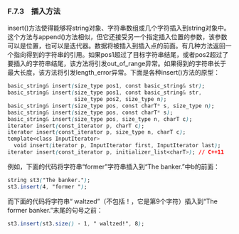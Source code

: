 ### F.7.3　插入方法

insert()方法使得能够将string对象、字符串数组或几个字符插入到string对象中。这个方法与append()方法相似，但它还接受另一个指定插入位置的参数，该参数可以是位置，也可以是迭代器。数据将被插入到插入点的前面。有几种方法返回一个指向得到的字符串的引用。如果pos1超过了目标字符串结尾，或者pos2超过了要插入的字符串结尾，该方法将引发out_of_range异常。如果得到的字符串长于最大长度，该方法将引发length_error异常。下面是各种insert()方法的原型：

```css
basic_string& insert(size_type pos1, const basic_string& str);
basic_string& insert(size_type pos1, const basic_string& str,
                     size_type pos2, size_type n);
basic_string& insert(size_type pos, const charT* s, size_type n);
basic_string& insert(size_type pos, const charT* s);
basic_string& insert(size_type pos, size_type n, charT c);
iterator insert(const_iterator p, charT c);
iterator insert(const_iterator p, size_type n, charT c);
template<class InputIterator>
  void insert(iterator p, InputIterator first, InputIterator last);
iterator insert(const_iterator p, initializer_list<charT>); // C++11
```

例如，下面的代码将字符串“former”字符串插入到“The banker.”中b的前面：

```css
string st3("The banker.");
st3.insert(4, "former ");
```

而下面的代码将字符串“ waltzed”（不包括！，它是第9个字符）插入到“The former banker.”末尾的句号之前：

```css
st3.insert(st3.size() - 1, " waltzed!", 8);
```

